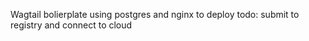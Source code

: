 Wagtail bolierplate using postgres and nginx to deploy
todo: submit to registry and connect to cloud